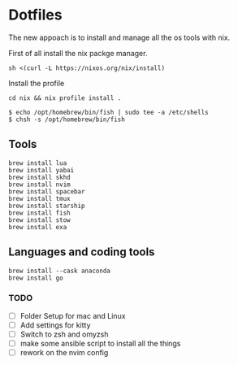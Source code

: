 # Dotfiles

The new appoach is to install and manage all the os tools with nix. 


First of all install the nix packge manager.


```shell
sh <(curl -L https://nixos.org/nix/install)
```

Install the profile 

```shell
cd nix && nix profile install .
```



```shell
$ echo /opt/homebrew/bin/fish | sudo tee -a /etc/shells
$ chsh -s /opt/homebrew/bin/fish
```

## Tools 
```shell
brew install lua
brew install yabai
brew install skhd
brew install nvim
brew install spacebar
brew install tmux
brew install starship
brew install fish
brew install stow
brew install exa
```

## Languages and coding tools 
```shell
brew install --cask anaconda
brew install go
```


### TODO 
- [ ] Folder Setup for mac and Linux
- [ ] Add settings for kitty 
- [ ] Switch to zsh and omyzsh 
- [ ] make some ansible script to install all the things 
- [ ] rework on the nvim config 
